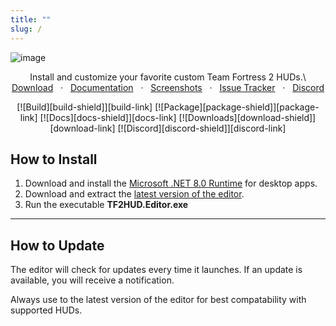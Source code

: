 ```yaml
---
title: ""
slug: /
---
```


![image](https://user-images.githubusercontent.com/6818236/115637633-a0d9cd80-a2de-11eb-89f8-48373c34d740.png)
<p align="center">
  <p align="center">
    Install and customize your favorite custom Team Fortress 2 HUDs.\
    <a href="https://github.com/CriticalFlaw/TF2HUD.Editor/releases/latest">Download</a>
    &nbsp;
    ·
    &nbsp;
    <a href="https://criticalflaw.ca/TF2HUD.Editor">Documentation</a>
    &nbsp;
    ·
    &nbsp;
    <a href="https://criticalflaw.ca/TF2HUD.Editor/screenshots/">Screenshots</a>
    &nbsp;
    ·
    &nbsp;
    <a href="https://github.com/CriticalFlaw/TF2HUD.Editor/issues">Issue Tracker</a>
    &nbsp;
    ·
    &nbsp;
    <a href="https://discord.gg/hTdtK9vBhE">Discord</a>
  </p>
</p>

<!-- BADGES -->
<p align="center">
    [![Build][build-shield]][build-link]
    [![Package][package-shield]][package-link]
    [![Docs][docs-shield]][docs-link]
    [![Downloads][download-shield]][download-link]
    [![Discord][discord-shield]][discord-link]
</p>

<!-- CONTENT -->

## How to Install

1. Download and install the [Microsoft .NET 8.0 Runtime](https://dotnet.microsoft.com/download/dotnet/8.0/runtime) for desktop apps.
2. Download and extract the [latest version of the editor][download-link].
3. Run the executable **TF2HUD.Editor.exe**

---

## How to Update
The editor will check for updates every time it launches. If an update is available, you will receive a notification.

Always use to the latest version of the editor for best compatability with supported HUDs.

<!-- MARKDOWN LINKS -->
[build-shield]: https://github.com/CriticalFlaw/TF2HUD.Editor/actions/workflows/build.yml/badge.svg
[build-link]: https://github.com/CriticalFlaw/TF2HUD.Editor/actions/workflows/build.yml
[package-shield]: https://github.com/CriticalFlaw/TF2HUD.Editor/actions/workflows/package.yml/badge.svg
[package-link]: https://github.com/CriticalFlaw/TF2HUD.Editor/actions/workflows/package.yml
[docs-shield]: https://github.com/CriticalFlaw/TF2HUD.Editor/actions/workflows/docs.yml/badge.svg
[docs-link]: https://github.com/CriticalFlaw/TF2HUD.Editor/actions/workflows/docs.yml
[download-shield]: https://img.shields.io/github/downloads/criticalflaw/tf2hud.editor/total?style=flat-square
[download-link]: https://github.com/CriticalFlaw/TF2HUD.Editor/releases
[discord-shield]: https://img.shields.io/badge/Discord-criticalflaw-7289da.svg?style=flat-square&logo=discord
[discord-link]: https://discord.gg/hTdtK9vBhE
